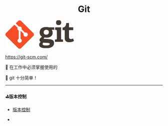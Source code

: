 <h1 align=center>Git</h1>

 ![logo@2x](/images/logo%402x.png)

https://git-scm.com/

:tada: 在工作中必须掌握使用的

:trident: git 十分简单！

---

#### :golf:版本控制

- [版本控制](#版本控制)

- 